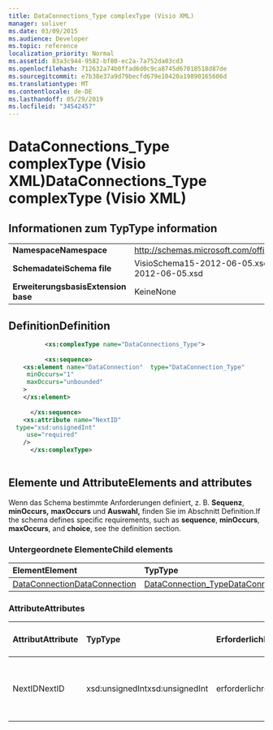 ```yaml
---
title: DataConnections_Type complexType (Visio XML)
manager: soliver
ms.date: 03/09/2015
ms.audience: Developer
ms.topic: reference
localization_priority: Normal
ms.assetid: 83a3c944-9582-bf80-ec2a-7a752da03cd3
ms.openlocfilehash: 712632a74b0ffad6d0c9ca8745d67018518d87de
ms.sourcegitcommit: e7b38e37a9d79becfd679e10420a19890165606d
ms.translationtype: MT
ms.contentlocale: de-DE
ms.lasthandoff: 05/29/2019
ms.locfileid: "34542457"
---
```

# <a name="dataconnections_type-complextype-visio-xml"></a><span data-ttu-id="ad86e-102">DataConnections_Type complexType (Visio XML)</span><span class="sxs-lookup"><span data-stu-id="ad86e-102">DataConnections_Type complexType (Visio XML)</span></span>

## <a name="type-information"></a><span data-ttu-id="ad86e-103">Informationen zum Typ</span><span class="sxs-lookup"><span data-stu-id="ad86e-103">Type information</span></span>

|||
|:-----|:-----|
|<span data-ttu-id="ad86e-104">**Namespace**</span><span class="sxs-lookup"><span data-stu-id="ad86e-104">**Namespace**</span></span> <br/> |http://schemas.microsoft.com/office/visio/2011/1/core  <br/> |
|<span data-ttu-id="ad86e-105">**Schemadatei**</span><span class="sxs-lookup"><span data-stu-id="ad86e-105">**Schema file**</span></span> <br/> |<span data-ttu-id="ad86e-106">VisioSchema15-2012-06-05.xsd</span><span class="sxs-lookup"><span data-stu-id="ad86e-106">VisioSchema15-2012-06-05.xsd</span></span>  <br/> |
|<span data-ttu-id="ad86e-107">**Erweiterungsbasis**</span><span class="sxs-lookup"><span data-stu-id="ad86e-107">**Extension base**</span></span> <br/> |<span data-ttu-id="ad86e-108">Keine</span><span class="sxs-lookup"><span data-stu-id="ad86e-108">None</span></span>  <br/> |
   
## <a name="definition"></a><span data-ttu-id="ad86e-109">Definition</span><span class="sxs-lookup"><span data-stu-id="ad86e-109">Definition</span></span>

```XML
          <xs:complexType name="DataConnections_Type">
          
          <xs:sequence>
    <xs:element name="DataConnection"  type="DataConnection_Type"
     minOccurs="1"
     maxOccurs="unbounded"
    >
    </xs:element>
    
      </xs:sequence>
    <xs:attribute name="NextID"
  type="xsd:unsignedInt"
     use="required"
    />
      </xs:complexType>
      
```

## <a name="elements-and-attributes"></a><span data-ttu-id="ad86e-110">Elemente und Attribute</span><span class="sxs-lookup"><span data-stu-id="ad86e-110">Elements and attributes</span></span>

<span data-ttu-id="ad86e-111">Wenn das Schema bestimmte Anforderungen definiert, z. B. **Sequenz**, **minOccurs,** **maxOccurs** und **Auswahl,** finden Sie im Abschnitt Definition.</span><span class="sxs-lookup"><span data-stu-id="ad86e-111">If the schema defines specific requirements, such as **sequence**, **minOccurs**, **maxOccurs**, and **choice**, see the definition section.</span></span> 
  
### <a name="child-elements"></a><span data-ttu-id="ad86e-112">Untergeordnete Elemente</span><span class="sxs-lookup"><span data-stu-id="ad86e-112">Child elements</span></span>

|<span data-ttu-id="ad86e-113">**Element**</span><span class="sxs-lookup"><span data-stu-id="ad86e-113">**Element**</span></span>|<span data-ttu-id="ad86e-114">**Typ**</span><span class="sxs-lookup"><span data-stu-id="ad86e-114">**Type**</span></span>|<span data-ttu-id="ad86e-115">**Beschreibung**</span><span class="sxs-lookup"><span data-stu-id="ad86e-115">**Description**</span></span>|
|:-----|:-----|:-----|
|[<span data-ttu-id="ad86e-116">DataConnection</span><span class="sxs-lookup"><span data-stu-id="ad86e-116">DataConnection</span></span>](dataconnection-element-dataconnections_type-complextypevisio-xml.md) <br/> |[<span data-ttu-id="ad86e-117">DataConnection_Type</span><span class="sxs-lookup"><span data-stu-id="ad86e-117">DataConnection_Type</span></span>](dataconnection_type-complextypevisio-xml.md) <br/> ||
   
### <a name="attributes"></a><span data-ttu-id="ad86e-118">Attribute</span><span class="sxs-lookup"><span data-stu-id="ad86e-118">Attributes</span></span>

|<span data-ttu-id="ad86e-119">**Attribut**</span><span class="sxs-lookup"><span data-stu-id="ad86e-119">**Attribute**</span></span>|<span data-ttu-id="ad86e-120">**Typ**</span><span class="sxs-lookup"><span data-stu-id="ad86e-120">**Type**</span></span>|<span data-ttu-id="ad86e-121">**Erforderlich**</span><span class="sxs-lookup"><span data-stu-id="ad86e-121">**Required**</span></span>|<span data-ttu-id="ad86e-122">**Beschreibung**</span><span class="sxs-lookup"><span data-stu-id="ad86e-122">**Description**</span></span>|<span data-ttu-id="ad86e-123">**Mögliche Werte**</span><span class="sxs-lookup"><span data-stu-id="ad86e-123">**Possible values**</span></span>|
|:-----|:-----|:-----|:-----|:-----|
|<span data-ttu-id="ad86e-124">NextID</span><span class="sxs-lookup"><span data-stu-id="ad86e-124">NextID</span></span>  <br/> |<span data-ttu-id="ad86e-125">xsd:unsignedInt</span><span class="sxs-lookup"><span data-stu-id="ad86e-125">xsd:unsignedInt</span></span>  <br/> |<span data-ttu-id="ad86e-126">erforderlich</span><span class="sxs-lookup"><span data-stu-id="ad86e-126">required</span></span>  <br/> ||<span data-ttu-id="ad86e-127">Werte des xsd:unsignedInt-Typs.</span><span class="sxs-lookup"><span data-stu-id="ad86e-127">Values of the xsd:unsignedInt type.</span></span>  <br/> |
   

